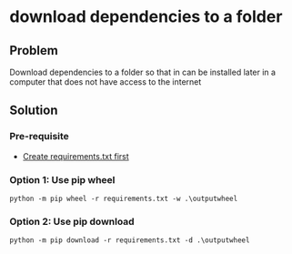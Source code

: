 # download dependencies to a folder

## Problem 

Download dependencies to a folder so that in can be installed later in a computer that does not have access to the internet

## Solution

### Pre-requisite

- [Create requirements.txt first](create-dependency-requirements-file.md)

### Option 1: Use pip wheel

```
python -m pip wheel -r requirements.txt -w .\outputwheel
```

### Option 2: Use pip download

```
python -m pip download -r requirements.txt -d .\outputwheel
```